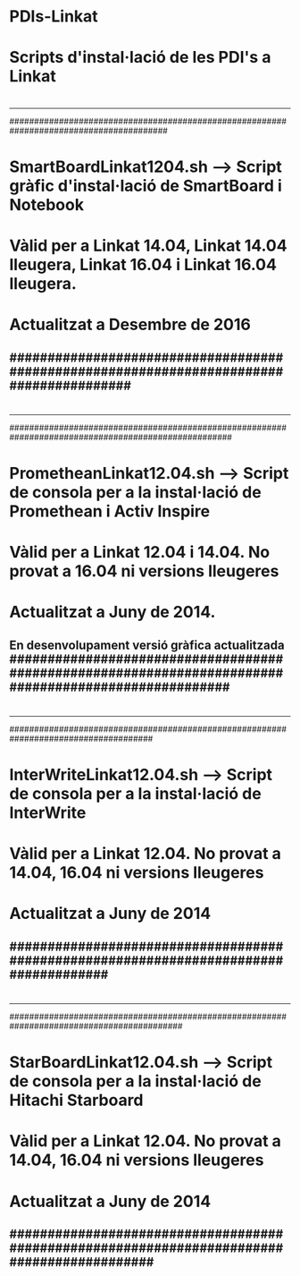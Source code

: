 # PDIs-Linkat
#
# Scripts d'instal·lació de les PDI's a Linkat
#
#
----------------------------------------------------------------------------------------
########################################################################################
# SmartBoardLinkat1204.sh  --> Script gràfic d'instal·lació de SmartBoard i Notebook
# Vàlid per a Linkat 14.04, Linkat 14.04 lleugera, Linkat 16.04 i Linkat 16.04 lleugera.
# Actualitzat a Desembre de 2016
########################################################################################
----------------------------------------------------------------------------------------
#
-----------------------------------------------------------------------------------------------------
#####################################################################################################
# PrometheanLinkat12.04.sh  --> Script de consola per a la instal·lació de Promethean i Activ Inspire
# Vàlid per a Linkat 12.04 i 14.04. No provat a 16.04 ni versions lleugeres
# Actualitzat a Juny de 2014. 
En desenvolupament versió gràfica actualitzada
#####################################################################################################
-----------------------------------------------------------------------------------------------------
#
-------------------------------------------------------------------------------------
#####################################################################################
# InterWriteLinkat12.04.sh  --> Script de consola per a la instal·lació de InterWrite
# Vàlid per a Linkat 12.04. No provat a 14.04, 16.04 ni versions lleugeres
# Actualitzat a Juny de 2014
#####################################################################################
-------------------------------------------------------------------------------------
#
-------------------------------------------------------------------------------------------
###########################################################################################
# StarBoardLinkat12.04.sh  --> Script de consola per a la instal·lació de Hitachi Starboard
# Vàlid per a Linkat 12.04. No provat a 14.04, 16.04 ni versions lleugeres
# Actualitzat a Juny de 2014
###########################################################################################
-------------------------------------------------------------------------------------------
#
#
